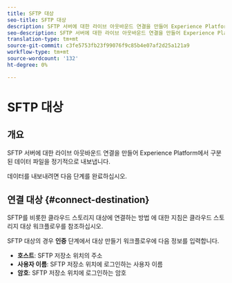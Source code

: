 ```yaml
---
title: SFTP 대상
seo-title: SFTP 대상
description: SFTP 서버에 대한 라이브 아웃바운드 연결을 만들어 Experience Platform에서 구분된 데이터 파일을 정기적으로 내보냅니다.
seo-description: SFTP 서버에 대한 라이브 아웃바운드 연결을 만들어 Experience Platform에서 구분된 데이터 파일을 정기적으로 내보냅니다.
translation-type: tm+mt
source-git-commit: c3fe5753fb23f99076f9c85b4e07af2d25a121a9
workflow-type: tm+mt
source-wordcount: '132'
ht-degree: 0%

---
```



# SFTP 대상

## 개요

SFTP 서버에 대한 라이브 아웃바운드 연결을 만들어 Experience Platform에서 구분된 데이터 파일을 정기적으로 내보냅니다.

데이터를 내보내려면 다음 단계를 완료하십시오.

## 연결 대상 {#connect-destination}

SFTP를 비롯한 클라우드 스토리지 대상에 연결하는 방법 [](/help/rtcdp/destinations/cloud-storage-destinations-workflow.md)에 대한 지침은 클라우드 스토리지 대상 워크플로우를 참조하십시오.

SFTP 대상의 경우 **인증** 단계에서 대상 만들기 워크플로우에 다음 정보를 입력합니다.

* **호스트**: SFTP 저장소 위치의 주소
* **사용자 이름**: SFTP 저장소 위치에 로그인하는 사용자 이름
* **암호**: SFTP 저장소 위치에 로그인하는 암호